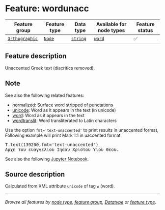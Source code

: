 # Feature: wordunacc

Feature group | Feature type | Data type | Available for node types | Feature status
---  | --- | --- | --- | ---
[`Orthographic`](featuresbygroup.md#orthographic-features) | [`Node`](featuresbyfeaturetype.md#node-features) | [`string`](featuresbydatatype.md#string-datatype)  | [`word`](featuresbynodetype.md#word-nodes) | ✅

## Feature description

Unaccented Greek text (diacritics removed).

## Note

See also the following related features:
   * [normalized](normalized.md#readme): Surface word stripped of punctations	
   * [unicode](unicode.md#readme): Word as it appears in the text (in unicode)
   * [word](word.md#readme): Word as it appears in the text
   * [wordtranslit](wordtranslit.md#readme): Word transliterated to Latin characters	

Use the option `fmt='text-unaccented'` to print results in unaccented format, Following example will print Mark 1:1 in uaccented format:

<pre>
T.text(139200,fmt='text-unaccented')
Αρχη του ευαγγελιου Ιησου Χριστου Υιου Θεου. 
</pre>

See also the following [Jupyter Notebook](https://nbviewer.org/github/tonyjurg/Nestle1904LFT/blob/main/docs/usecases/various_text_formats.ipynb).

## Source description

Calculated from XML attribute `unicode` of tag `w` (word).

---
###### *Browse all features by [node type](featuresbynodetype.md#readme), [feature group](featuresbygroup.md#readme), [Datatype](featuresbydatatype.md#readme)  or [feature type](featuresbyfeaturetype.md#readme).*

